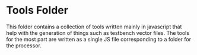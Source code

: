 Tools Folder
=====

This folder contains a collection of tools written mainly in javascript that help with the generation of things such as testbench vector files. The tools for the most part are written as a single JS file corresponding to a folder for the processor.